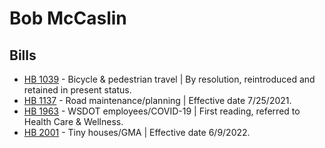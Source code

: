 # Bob McCaslin
## Bills
* [HB 1039](/bill/2021-22/hb/1039/) - Bicycle & pedestrian travel | By resolution, reintroduced and retained in present status.
* [HB 1137](/bill/2021-22/hb/1137/) - Road maintenance/planning | Effective date 7/25/2021.
* [HB 1963](/bill/2021-22/hb/1963/) - WSDOT employees/COVID-19 | First reading, referred to Health Care & Wellness.
* [HB 2001](/bill/2021-22/hb/2001/) - Tiny houses/GMA | Effective date 6/9/2022.
